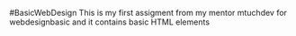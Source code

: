 #BasicWebDesign
This is my first assigment from my mentor mtuchdev for webdesignbasic and it contains basic HTML elements